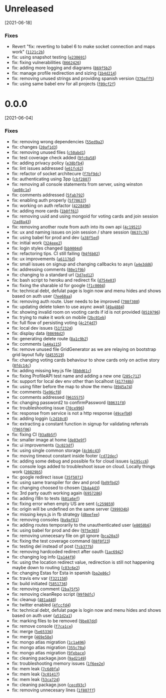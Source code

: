 # Unreleased
[2021-06-18]

### Fixes

* Revert "fix: reverting to babel 6 to make socket connection and maps work" ([`1121c2b`](https://github.com/carlospatinos/scrum/commit/1121c2bb6d9eb711468e24e7bf49b610c845d324))
* fix: using snapshot testing ([`e230691`](https://github.com/carlospatinos/scrum/commit/e2306911b8e9060ef7ee7a3a149ff7d26a33c752))
* fix: fixing vulnerabilities ([`8662426`](https://github.com/carlospatinos/scrum/commit/86624265328b9ad657eb49f04eda8993acb62e9c))
* fix: adding more logging and diagrams ([`869f5b2`](https://github.com/carlospatinos/scrum/commit/869f5b2fd0fb58d51761f22c9dc3b087fdfc0b6b))
* fix: manage profile redirection and sizing ([`1b4d214`](https://github.com/carlospatinos/scrum/commit/1b4d214852314f2d1c6ec8c76b31def71e2349ce))
* fix: removing unused strings and providing spanish version ([`376aff5`](https://github.com/carlospatinos/scrum/commit/376aff51461df7472c1037873408c64f640e4cef))
* fix: using same babel env for all projects ([`f09cf2f`](https://github.com/carlospatinos/scrum/commit/f09cf2fbc18262dfbbf14902e7c9300148010eae))

# 0.0.0
[2021-06-04]

### Fixes

* fix: removing wrong dependencies ([`55ed9a2`](https://github.com/carlospatinos/scrum/commit/55ed9a282b8ce350e4d9636c8125dec860a2e741))
* fix: changes ([`20af1d3`](https://github.com/carlospatinos/scrum/commit/20af1d3d64fce564734f67c00f9f8359b67a0097))
* fix: removing unused files ([`c50abd1`](https://github.com/carlospatinos/scrum/commit/c50abd1b136e5536e441f43ec998becb5cc73efe))
* fix: test coverage check added ([`9fc0a58`](https://github.com/carlospatinos/scrum/commit/9fc0a58fea679ef88d4a4a8303facf329ef27124))
* fix: adding privacy policy ([`e38bfb4`](https://github.com/carlospatinos/scrum/commit/e38bfb44b81c7d3477913684e44f49e381138216))
* fix: lint issues addressed ([`e61fc62`](https://github.com/carlospatinos/scrum/commit/e61fc62f341469300e304cba7f69b22d068e0e65))
* fix: refactor of socket architecure ([`f7bf9dc`](https://github.com/carlospatinos/scrum/commit/f7bf9dc9045f1aa9ec5f16aee5cba37eb4d6814c))
* fix: authenticating using 3pp ([`cbf2807`](https://github.com/carlospatinos/scrum/commit/cbf28073784b95aede2be7a5d57565a765e25b40))
* fix: removing all console statements from server, using winston ([`ae08c1e`](https://github.com/carlospatinos/scrum/commit/ae08c1e499109597565c42b3dc01ca9caba41735))
* fix: comments addressed ([`5fab792`](https://github.com/carlospatinos/scrum/commit/5fab792fc676263800e3eb3157329f6d760cac84))
* fix: enabling auth properly ([`5f78637`](https://github.com/carlospatinos/scrum/commit/5f78637092f1d9f632ac94d7ac3eeb66d85a4c5d))
* fix: working on auth refactor ([`4228496`](https://github.com/carlospatinos/scrum/commit/42284961d289f3344391da578ad8f73514bfab92))
* fix: adding more cards ([`1b0ff61`](https://github.com/carlospatinos/scrum/commit/1b0ff6184030e0f25897e947537d7475434e7f5d))
* fix: removing uuid and using mongoid for voting cards and join session ([`2ad8a43`](https://github.com/carlospatinos/scrum/commit/2ad8a437197af9a28c9fb0f423b855ec7f9b0206))
* fix: removing another route from auth into its own api ([`4c19521`](https://github.com/carlospatinos/scrum/commit/4c19521cd11caa2e8845afbee9ea33fe4447b675))
* fix: ux and naming issues on join session / share session ([`8637c76`](https://github.com/carlospatinos/scrum/commit/8637c76d1e349406ea7ec94c03439a7fd42ce60d))
* fix: using babel for prod and dev ([`a38f5ed`](https://github.com/carlospatinos/scrum/commit/a38f5edd20ba90a7eb0b99e80e2debd433b2bae7))
* fix: initial work ([`324eee2`](https://github.com/carlospatinos/scrum/commit/324eee23de6fe6973e1061894487e80416ed4e57))
* fix: login styles changed ([`bb9004d`](https://github.com/carlospatinos/scrum/commit/bb9004d1696073639be93be608a771d6e41813d1))
* fix: refactoring tips. CI still failing ([`94f6b02`](https://github.com/carlospatinos/scrum/commit/94f6b020aff54477d1e46656fb3dd49201ed58dd))
* fix: ux improvements ([`a61176d`](https://github.com/carlospatinos/scrum/commit/a61176d596461cc4e9db14cb6629247e665f1a22))
* fix: small issues on signup and changing callbacks to asyn ([`a4e3dd6`](https://github.com/carlospatinos/scrum/commit/a4e3dd6f7d4e85dc6b68bf8b137709b7b64fe685))
* fix: addressing comments ([`80e1f9b`](https://github.com/carlospatinos/scrum/commit/80e1f9ba92cbeda93b7e31769e811aa1a67e093f))
* fix: changing to a standard url ([`3d7ed12`](https://github.com/carlospatinos/scrum/commit/3d7ed1251e7fd9bf60af6aecdabe3c444f4333cf))
* fix: bash script to heroku and redirect fix ([`d754e03`](https://github.com/carlospatinos/scrum/commit/d754e03a021fc0bd2ee999fc5f20b60bdd10f63e))
* fix: fixing the sharable id for google ([`f1c0004`](https://github.com/carlospatinos/scrum/commit/f1c0004794a74dc88fca4c5adde89ea2270e6b92))
* fix: technical debt, defulat page is login now and menu hides and shows based on auth user ([`7ee60aa`](https://github.com/carlospatinos/scrum/commit/7ee60aaffc5916deb81003ac18347b51177b92a9))
* fix: removing auth route. User needs to be improved ([`708f308`](https://github.com/carlospatinos/scrum/commit/708f308dd4dd61b6ea7432b2040a06f3312abe61))
* fix: updating delete token to use async await ([`49a4884`](https://github.com/carlospatinos/scrum/commit/49a48841a292d1a3bb0a2fea5e6ed0743938599a))
* fix: showing invalid room on vooting cards if id is not provided ([`8519796`](https://github.com/carlospatinos/scrum/commit/851979670e0e25fe67a6c36b9ba5e0112855d740))
* fix: trying to make it work on mobile ([`2bc01eb`](https://github.com/carlospatinos/scrum/commit/2bc01eba4f9bf72e4011a2f07942337552f4e2b3))
* fix: full flow of persisting voting ([`4c2f4d7`](https://github.com/carlospatinos/scrum/commit/4c2f4d71dac2aa5ea08c451cea12489fc44675aa))
* fix: local dev issues ([`51f2324`](https://github.com/carlospatinos/scrum/commit/51f2324558d2bd1f9f602a9d74d48bf5f3039132))
* fix: display data ([`08698d2`](https://github.com/carlospatinos/scrum/commit/08698d23349091b3cf8989eb3b3e6af650baa863))
* fix: generating delete route ([`8a1c9b2`](https://github.com/carlospatinos/scrum/commit/8a1c9b290613fc78565b161325f77221b96ce8b0))
* fix: comments ([`a44a115`](https://github.com/carlospatinos/scrum/commit/a44a1153a05f7cfcfb411a339e6fce0fcd6458eb))
* fix: remove unused file GridGenerator as we are relaying on bootstrap grid layout fully ([`d453519`](https://github.com/carlospatinos/scrum/commit/d4535198b982730957b5a41c249b1dac58b9f10c))
* fix: changing voting cards behaviour to show cards only on active story ([`8fdc14c`](https://github.com/carlospatinos/scrum/commit/8fdc14c39b2ada1fefdadc75ea3f4e71fc4016d6))
* fix: adding missing key.js file ([`8b0d61c`](https://github.com/carlospatinos/scrum/commit/8b0d61c5cf02cfb8ce3e4b2a25e6a905ede7bb0d))
* fix: fixing ProfileAPI test name and adding a new one ([`285c712`](https://github.com/carlospatinos/scrum/commit/285c712bf7c759ef560bd6dccbe180f3c2fb4138))
* fix: support for local dev env other than localhost ([`417748b`](https://github.com/carlospatinos/scrum/commit/417748b6f4ccb1b6bfc0408b1eb44c3126be1394))
* fix: using filter before the map to show the menu ([`8945a74`](https://github.com/carlospatinos/scrum/commit/8945a74756a312c2812044cd598d1e6824cf045d))
* fix: comments ([`5e96cf0`](https://github.com/carlospatinos/scrum/commit/5e96cf088fea79710d69fc0d9e3d3ecb507fdc49))
* fix: comments addressed ([`9615575`](https://github.com/carlospatinos/scrum/commit/961557533e7eac574a0d6be5a717fac344219667))
* fix: changing password2 to confirmPassword ([`80631f8`](https://github.com/carlospatinos/scrum/commit/80631f8a4751dcf13e2b5d761621fc00a6ca470c))
* fix: troubleshooting issue ([`70ce996`](https://github.com/carlospatinos/scrum/commit/70ce996e57bec1c8baf3258da876c1f9ab4a773f))
* fix: response from service is not a http response ([`49cefb0`](https://github.com/carlospatinos/scrum/commit/49cefb0f3ebcd0f2ae02cc03f0d11f6d55474df6))
* fix: adding loggin ([`c2d10c8`](https://github.com/carlospatinos/scrum/commit/c2d10c86caf2a1278baa6606a905f8abe4ec5ecd))
* fix: extracting a constant function in signup for validating referrals ([`f965f06`](https://github.com/carlospatinos/scrum/commit/f965f0612e31aa272ce3b7156a989a13f3583bdd))
* fix: fixing CI ([`93a8b5f`](https://github.com/carlospatinos/scrum/commit/93a8b5f7510fff856eac6d706bd3398e01cdc0e4))
* fix: smaller image at home ([`de03e9f`](https://github.com/carlospatinos/scrum/commit/de03e9f9ccd53445a57848f7c275d41692df3002))
* fix: ui improvements ([`3c023df`](https://github.com/carlospatinos/scrum/commit/3c023df40f7187cbc2bf0d37884ef53f73efd09e))
* fix: using single common storage ([`4cb6c43`](https://github.com/carlospatinos/scrum/commit/4cb6c431e52e6a1375e11bb2b7478bd0fb903ce6))
* fix: moving timeout constant inside footer ([`cd72dec`](https://github.com/carlospatinos/scrum/commit/cd72decf3c0c7108cd423267bf68fe228bfa164d))
* fix: adding some debug and possible fix for cloud issues ([`e195cc6`](https://github.com/carlospatinos/scrum/commit/e195cc665222b45c92547700b4b07d9525edf4b0))
* fix: console logs added to troubleshoot issue on cloud. Locally things work ([`20829b5`](https://github.com/carlospatinos/scrum/commit/20829b5a0a6128ee2b63aef923a8138a23791557))
* fix: google redirect issue ([`35f5071`](https://github.com/carlospatinos/scrum/commit/35f5071281c5096318c556f0e5fe9eddfb2c3b62))
* fix: using same transpiler for dev and prod ([`bd9fbd2`](https://github.com/carlospatinos/scrum/commit/bd9fbd2597a9060459b913e9f69b63cd4de0c72c))
* fix: changing choosed to chosen ([`3b4a4d3`](https://github.com/carlospatinos/scrum/commit/3b4a4d39fa2a1546ec33c6d09c8713a59e8044f8))
* fix: 3rd party oauth working again ([`6957286`](https://github.com/carlospatinos/scrum/commit/695728688f004f775dd2388b544c42430a92aa3a))
* fix: adding i18n to tests ([`601a6ef`](https://github.com/carlospatinos/scrum/commit/601a6eff7f1d3a5833eb8fa3af73b83ba2b55d37))
* fix: fixing error when empty US are sent ([`c259859`](https://github.com/carlospatinos/scrum/commit/c25985968987480b927ceb8521f26f9a05ad9e3d))
* fix: origin will be undefined on the same server ([`399934b`](https://github.com/carlospatinos/scrum/commit/399934bfaf704dd2ab2c17346ae4d107896eaf9c))
* fix: missing keys.js in fb strategy ([`d8eefee`](https://github.com/carlospatinos/scrum/commit/d8eefee16e12f94771c4ac6329f67b6c210b4f1c))
* fix: removing consoles ([`0a9af81`](https://github.com/carlospatinos/scrum/commit/0a9af81ac8e7389592e57f853fb8383363873c9e))
* fix: adding routes temporarily to the unauthenticated user ([`e8050b6`](https://github.com/carlospatinos/scrum/commit/e8050b6e22b95f10ce53c7dfdbf2a26d3679d351))
* fix: using babel for prod and dev ([`975e365`](https://github.com/carlospatinos/scrum/commit/975e365eb819fda903efb254a7b85330c443c781))
* fix: removing unnecesary file on git ignore ([`bca20a3`](https://github.com/carlospatinos/scrum/commit/bca20a3f1c3857ecb6e30db721d754f711e5827d))
* fix: fixing the test coverage command ([`08f0f23`](https://github.com/carlospatinos/scrum/commit/08f0f237c9bcb3ab04c6296521d39d5f628a2b92))
* fix: testing del instead of post ([`7cb377b`](https://github.com/carlospatinos/scrum/commit/7cb377ba81a039d1faadd20e4502e316364b3606))
* fix: removing hardcoded redirect after oauth ([`1ac6942`](https://github.com/carlospatinos/scrum/commit/1ac694228b4cc06e611516e6cb431d997d54b4dd))
* fix: changing log info ([`2a144f9`](https://github.com/carlospatinos/scrum/commit/2a144f9903c20c045b647594bac30d3baa39f31f))
* fix: using the location redirect value, redirection is still not happening maybe down to routing ([`c83c6e2`](https://github.com/carlospatinos/scrum/commit/c83c6e284297536231585d3a523dad5c206f9799))
* fix: changing Estas for Esta in spanish ([`ba2e86c`](https://github.com/carlospatinos/scrum/commit/ba2e86c3ada5acb6242c49613eaaa8093a9b1261))
* fix: travis env var ([`f321150`](https://github.com/carlospatinos/scrum/commit/f321150f0d46e87384b35231ffdbbc24403cbd88))
* fix: build initiated ([`5851736`](https://github.com/carlospatinos/scrum/commit/5851736028ab40c315416895e75b0d5bd0874a22))
* fix: removing comment ([`2ba75f5`](https://github.com/carlospatinos/scrum/commit/2ba75f5f6cb7a055a0e8351181e796572ef88e3c))
* fix: removing cleanRepo script ([`99f0dfc`](https://github.com/carlospatinos/scrum/commit/99f0dfc69da5246eed9b6b9619a825ae9db579fc))
* fix: cleanup ([`481a440`](https://github.com/carlospatinos/scrum/commit/481a440b57fcd2e6fcc4b4d8f4e8d8c486871a7a))
* fix: twitter enabled ([`4fccfd4`](https://github.com/carlospatinos/scrum/commit/4fccfd41017fd9f4cbbd606d2939274357c4b1c2))
* fix: technical debt, defulat page is login now and menu hides and shows based on auth user ([`a51d2a1`](https://github.com/carlospatinos/scrum/commit/a51d2a1874eed6cddaa590452bc32aec750cba71))
* fix: marking files to be removed ([`9be87dd`](https://github.com/carlospatinos/scrum/commit/9be87dd5339bdb87dd3afc14439fb614ea2fb4e8))
* fix: remove console ([`f7ca1ce`](https://github.com/carlospatinos/scrum/commit/f7ca1ce55da66794c8e24a3b0b92e0626bd373d4))
* fix: merge ([`5e65336`](https://github.com/carlospatinos/scrum/commit/5e65336bbf3be1a7a27013a1b57df8b7d70692f6))
* fix: merge ([`469e58e`](https://github.com/carlospatinos/scrum/commit/469e58e1c52b686abe9ff6fdce015342be9a0333))
* fix: mongo atlas migration ([`1c1a496`](https://github.com/carlospatinos/scrum/commit/1c1a496c0a3aebfe960daffa1606989655b1eaca))
* fix: mongo atlas migration ([`355c70a`](https://github.com/carlospatinos/scrum/commit/355c70adcd6e227bbba94b6e28060152821d380a))
* fix: mongo atlas migration ([`9febace`](https://github.com/carlospatinos/scrum/commit/9febace245bdcc24e459fe491977befefcc3071b))
* fix: cleaning package.json ([`9ad2149`](https://github.com/carlospatinos/scrum/commit/9ad21499c800b9444c59ff9c0444b042e7cc2de2))
* fix: troubleshooting memory issues ([`1f6ee2e`](https://github.com/carlospatinos/scrum/commit/1f6ee2e29e3194092fe803366b187b4ae2ff8810))
* fix: mem leak ([`7c6d0fa`](https://github.com/carlospatinos/scrum/commit/7c6d0fab69d80c94ec6af65f94bb7aa3a7f5bc16))
* fix: mem leak ([`3c01417`](https://github.com/carlospatinos/scrum/commit/3c01417f1173f29965d2d30a3b212ef0ce9f220a))
* fix: mem leak ([`53ca724`](https://github.com/carlospatinos/scrum/commit/53ca724b8744c411bec4ebdb2c63451c5ceee0bf))
* fix: cleaning package.json ([`cecd93c`](https://github.com/carlospatinos/scrum/commit/cecd93cc7b4fc2763f118e281b37f99dd5ad80e3))
* fix: removing unnecesary lines ([`1f807ff`](https://github.com/carlospatinos/scrum/commit/1f807ff21ab096a83bfdc749bd758b3c16d34ae2))
